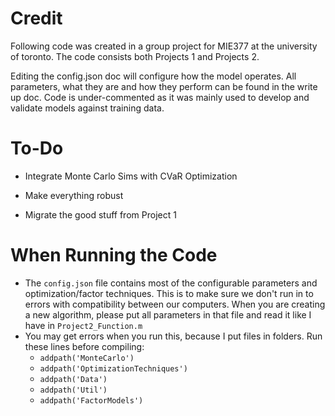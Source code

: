 
# Credit
Following code was created in a group project for MIE377 at the university of toronto. 
The code consists both Projects 1 and Projects 2. 

Editing the config.json doc will configure how the model operates. All parameters, what they are and how they perform can be found in the write up doc.
Code is under-commented as it was mainly used to develop and validate models against training data.



# To-Do

  

- Integrate Monte Carlo Sims with CVaR Optimization

- Make everything robust

- Migrate the good stuff from Project 1

  

# When Running the Code

  

- The `config.json` file contains most of the configurable parameters and optimization/factor techniques. This is to make sure we don't run in to errors with compatibility between our computers. When you are creating a new algorithm, please put all parameters in that file and read it like I have in `Project2_Function.m`
- You may get errors when you run this, because I put files in folders. Run these lines before compiling:
	- `addpath('MonteCarlo')`
	- `addpath('OptimizationTechniques')`
	- `addpath('Data')`
	- `addpath('Util')`
    - `addpath('FactorModels')`

